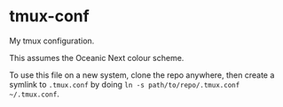 # tmux-conf
My tmux configuration.

This assumes the Oceanic Next colour scheme.

To use this file on a new system, clone the repo anywhere, then create a symlink to `.tmux.conf` by doing `ln -s path/to/repo/.tmux.conf ~/.tmux.conf`.
